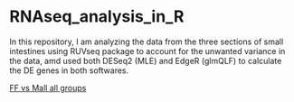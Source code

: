 # RNAseq_analysis_in_R
In this repository, I am analyzing the data from the three sections of small intestines using RUVseq package to account for the unwanted variance in the data, amd used both  DESeq2 (MLE) and EdgeR (glmQLF) to calculate the DE genes  in both softwares.

[FF vs Mall all groups](https://htmlpreview.github.io/?https://github.com/RaquelPinho/RNAseq_analyzis_in_R/blob/master/Salmon_counts/RUV_FF_vs_Mal_all_groups_all_sections_Salmon.html)
